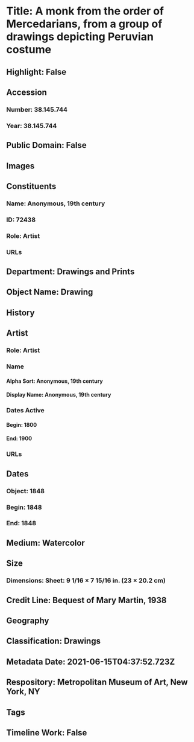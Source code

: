 # Title: A monk from the order of Mercedarians, from a group of drawings depicting Peruvian costume
## Highlight: False
## Accession
### Number: 38.145.744
### Year: 38.145.744
## Public Domain: False
## Images
## Constituents
### Name: Anonymous, 19th century
### ID: 72438
### Role: Artist
### URLs
## Department: Drawings and Prints
## Object Name: Drawing
## History
## Artist
### Role: Artist
### Name
#### Alpha Sort: Anonymous, 19th century
#### Display Name: Anonymous, 19th century
### Dates Active
#### Begin: 1800
#### End: 1900
### URLs
## Dates
### Object: 1848
### Begin: 1848
### End: 1848
## Medium: Watercolor
## Size
### Dimensions: Sheet: 9 1/16 × 7 15/16 in. (23 × 20.2 cm)
## Credit Line: Bequest of Mary Martin, 1938
## Geography
## Classification: Drawings
## Metadata Date: 2021-06-15T04:37:52.723Z
## Respository: Metropolitan Museum of Art, New York, NY
## Tags
## Timeline Work: False